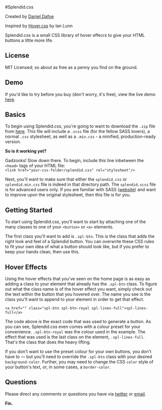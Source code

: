 #Splendid.css
<p>Created by <a href="http://danieldafoe.com">Daniel Dafoe</a></p>
<p>Inspired by <a href="https://github.com/IanLunn/Hover">Hover.css</a> by Ian Lunn 
<p>Splendid.css is a small CSS library of hover effecrs to give your HTML buttons a little more life.</p>
<h2>License</h2>
<p>MIT Licensed; so about as free as a penny you find on the ground.</p>
<h2>Demo</h2>
<p>If you'd like to try before you buy (don't worry, it's free), view the live demo <a href="http://splendid.danieldafoe.com">here</a>.</p>
<h2>Basics</h2>
<p>
	To begin using Splendid.css, you're going to want to download the <code>.zip</code> file from <a href="https://github.com/danieldafoe/splendid" target="_blank">here</a>. This file will include
	 a <code>.scss</code> file (for the fellow SASS lovers), a normal <code>.css</code> stylesheet, as well as a <code>.min.css</code> - a minified, production-ready version.
</p>
<strong>So is it working yet?</strong>
<p>
	Gadzooks! Slow down there. To begin, include this line inbetween the <code>&lt;head&gt;</code> tags
	of your HTML file:<br/>
	<code>&lt;link href="your-css-folder/splendid.css" rel="stylesheet"/&gt;</code>
</p>
<p>
	Next, you'll want to make sure that either the <code>splendid.css</code> or <code>splendid.min.css</code> file is indeed in that directory path. The <code>splendid.scss</code> file is for advanced users only. If you are familiar with SASS (<a href="http://sass-lang.com" target="_blank">website</a>) and want to improve upon the original stylesheet, then this file is for you.
</p>
<h2>Getting Started</h2>
<p>
	To start using Splendid.css, you'll want to start by attaching one of the many classes to one of your <code>&lt;button&gt;</code> or <code>&lt;a&gt;</code> elements.
</p>
<p>
	The first class you'll want to add is <code>.spl-btn</code>. This is the class that adds the right look and feel of a Splendid button. You can overwrite these CSS rules to fit your own idea of what a button should look like, but if you prefer to keep your hands clean, then use this.
</p>
<h2>Hover Effects</h2>
<p>
	Using the hover effects that you've seen on the home page is as easy as adding a class to your element that already has the <code>.spl-btn</code> class. To figure out what the class name is of the hover effect you want, simply check out the text within the button that you hovered over. The name you see is the class you'll want to append to your element in order to get that effect.
</p>
<p>
<code>&lt;a href="" class="spl-btn spl-btn-royal spl-lines-full"&gt;spl-lines-full&lt;/a&gt;</code>
</p>
<p>
	The code above is the exact code that was used to generate a button. As you can see, Splendid.css even comes with a colour preset for your convenience. <code>.spl-btn-royal</code> was the colour used in the example. The effect that was used is the last class on the element, <code>.spl-lines-full</code>. That's the class that does the heavy lifting. 
</p>
<p>
	If you don't want to use the preset colour for your own buttons, you don't have to &#8212; but you'll need to override the <code>.spl-btn</code> class with your desired <code>background-color</code>. Further, you may need to change the CSS <code>color</code> style of your button's text, or, in some cases, a <code>border-color</code>.
</p>
<h2>Questions</h2>
<p>
	Please direct any comments or questions you have via <a href="https://twitter.com/danieldafoe">twitter</a> or <a href="mailto:hello@danieldafoe.com" target="blank">email</a>.
</p>
<strong>
	Fin.
</strong>


